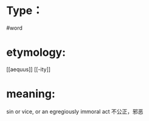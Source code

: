 # Type：
#word 
# etymology: 
[[aequus]]
[[-ity]]
# meaning: 
sin or vice, or an egregiously immoral act
不公正，邪恶